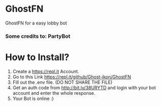 # GhostFN
GhostFN for a easy lobby bot
### Some credits to: PartyBot
# How to Install?
1. Create a https://repl.it Account.
2. Go to this Link https://repl.it/github/Ghost-ikon/GhostFN
3. Fill out the .env file. (DO NOT SHARE THE FILE)
4. Get an auth code from http://bit.ly/38URYTD and login with your bot account and enter the whole response.
5. Your Bot is online :)
